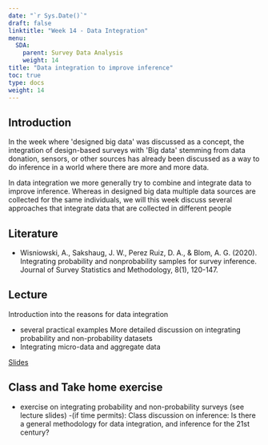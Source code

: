 ```yaml
---
date: "`r Sys.Date()`"
draft: false
linktitle: "Week 14 - Data Integration"
menu:
  SDA:
    parent: Survey Data Analysis
    weight: 14
title: "Data integration to improve inference"
toc: true
type: docs
weight: 14
---
```


## Introduction

In the week where 'designed big data' was discussed as a concept, the integration of design-based surveys with 'Big data' stemming from data donation, sensors, or other sources has already been discussed as a way to do inference in a world where there are more and more data.

In data integration we more generally try to combine and integrate data to improve inference. Whereas in designed big data multiple data sources are collected for the same individuals, we will this week discuss several approaches that integrate data that are collected in different people
 

## Literature
-	Wisniowski, A., Sakshaug, J. W., Perez Ruiz, D. A., & Blom, A. G. (2020). Integrating probability and nonprobability samples for survey inference. Journal of Survey Statistics and Methodology, 8(1), 120-147.


## Lecture
Introduction into the reasons for data integration
- several practical examples
More detailed discussion on integrating probability and non-probability datasets
- Integrating micro-data and aggregate data


[Slides](/files/SDA/week14/lecture_week_14.pdf)

## Class and Take home exercise
- exercise on integrating probability and non-probability surveys (see lecture slides)
-(if time permits): Class discussion on inference: Is  there a general methodology for data integration, and inference for the 21st century?





